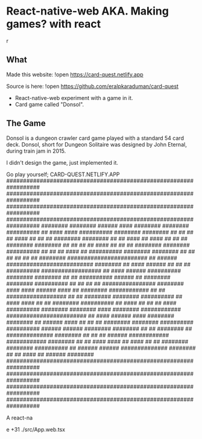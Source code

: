 # React-native-web AKA. Making games? with react

<leader>r

## What

Made this website:
!open https://card-quest.netlify.app

Source is here:
!open https://github.com/eralpkaraduman/card-quest

- React-native-web experiment with a game in it.
- Card game called "Donsol".

## The Game
Donsol is a dungeon crawler card game played with a standard 54 card deck.
Donsol, short for Dungeon Solitaire was designed by John Eternal, during train jam in 2015.

I didn't design the game, just implemented it.

Go play yourself;
CARD-QUEST.NETLIFY.APP
##################################################################
##################################################################
##################################################################
##################################################################
########              ########  ######  ####              ########
########  ##########  ##        ####    ####  ##########  ########
########  ##      ##  ##  ##      ####    ##  ##      ##  ########
########  ##      ##  ####  ##    ####    ##  ##      ##  ########
########  ##      ##  ##    ##  ####      ##  ##      ##  ########
########  ##########  ##  ##  ##  ####    ##  ##########  ########
########              ##  ##  ##  ##  ##  ##              ########
########################  ##    ######  ##########################
########    ##  ####    ######        ##  ##      ##    ##########
##################  ##      ####  ######      ##########  ########
########  ##  ##      ##########  ######  ##  ########    ########
##########      ##  ##  ##                  ##    ################
########  ####          ####        ######    ####  ##    ########
############    ##  ##    ##################    ##    ##  ########
########  ##########    ##      ####  ####        ##  ##  ########
##########          ##    ####  ##      ##    ##  ####  ##########
########    ########      ####  ########              ############
########################  ##        ####  ######    ####  ########
########              ##  ######  ####    ##  ##    ##    ########
########  ##########  ##########  ######  ######          ########
########  ##      ##  ########        ##            ##############
########  ##      ##  ##  ######  ############        ############
########  ##      ##  ####    ####  ##    ####    ##  ##  ########
########  ##########  ##    ######          ######  ##############
########              ##  ##        ####  ##    ######    ########
##################################################################
##################################################################
##################################################################
##################################################################



A react-na


e +31 ./src/App.web.tsx
